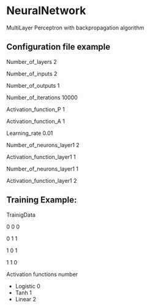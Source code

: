 # NeuralNetwork

MultiLayer Perceptron with backpropagation algorithm

## Configuration file example
Number_of_layers 2

Number_of_inputs 2

Number_of_outputs 1

Number_of_iterations 10000

Activation_function_P 1

Activation_function_A 1

Learning_rate 0.01

Number_of_neurons_layer1 2

Activation_function_layer1 1

Number_of_neurons_layer1 1

Activation_function_layer1 2

## Training Example:
TrainigData

0 0 0

0 1 1

1 0 1

1 1 0

Activation functions number
* Logistic 0
* Tanh 1
* Linear 2
